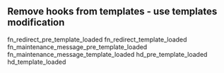 
## Remove hooks from templates - use templates modification

fn_redirect_pre_template_loaded
fn_redirect_template_loaded
fn_maintenance_message_pre_template_loaded
fn_maintenance_message_template_loaded
hd_pre_template_loaded
hd_template_loaded